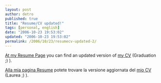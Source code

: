 ```yaml
---
layout: post
author: detro
published: true
title: "Resume/CV updated!"
tags: [personal, english]
date: "2006-10-23 19:53:02"
updated: "2006-10-23 19:53:02"
permalink: /2006/10/23/resumecv-updated-2/
---
```


<a href="http://www.detronizator.org/bio/resume/">At my Resume Page</a> you can find an updated version of <a href="http://downloads.detronizator.org/cv/cv.php?disposition=attachment&extension=pdf">my CV</a> (Graduation ;) ).


<a href="http://www.detronizator.org/bio/resume/">Alla mia pagina Resume</a> potete trovare la versione aggiornata del <a href="http://downloads.detronizator.org/cv/cv.php?disposition=attachment&extension=pdf">mio CV</a> (Laurea ;) ).

